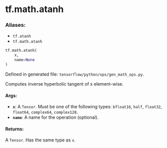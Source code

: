 <div itemscope itemtype="http://developers.google.com/ReferenceObject">
<meta itemprop="name" content="tf.math.atanh" />
<meta itemprop="path" content="Stable" />
</div>

# tf.math.atanh

### Aliases:

* `tf.atanh`
* `tf.math.atanh`

``` python
tf.math.atanh(
    x,
    name=None
)
```



Defined in generated file: `tensorflow/python/ops/gen_math_ops.py`.

Computes inverse hyperbolic tangent of x element-wise.

#### Args:

* <b>`x`</b>: A `Tensor`. Must be one of the following types: `bfloat16`, `half`, `float32`, `float64`, `complex64`, `complex128`.
* <b>`name`</b>: A name for the operation (optional).


#### Returns:

A `Tensor`. Has the same type as `x`.